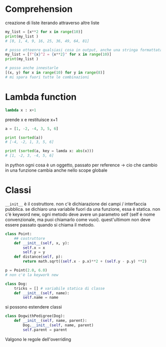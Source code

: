 # Comprehension
creazione di liste iterando attraverso altre liste
```py
my_list = [x**2 for x in range(10)]
print(my_list )
# [0, 1, 4, 9, 16, 25, 36, 49, 64, 81]

# posso otteenre qualsiasi cosa in output, anche una stringa formattata
my_list = [f"{x}^2 = {x**2}" for x in range(10)]
print(my_list )

# posso anche innestarle
[(x, y) for x in range(10) for y in range(8)]
# mi spara fuori tutte le combinazioni
```

# Lambda function
```py
lambda x : x+1
```
prende x e restituisce x+1

```py
a = [1, -2, -4, 3, 5, 6]

print (sorted(a))
# [-4, -2, 1, 3, 5, 6]

print (sorted(a, key = lamda x: abs(x)))
# [1, -2, 3, -4, 5, 6]
```

in python ogni cosa è un oggetto, passato per reference -> cio che cambio in una funzione cambia anche nello scope globale

# Classi

`__init__` è il costruttore. non c'è dichiarazione dei campi / interfaccia pubblica. se dichiaro una variabile fuori da una funzione, essa è statica. non c'è keyword new, ogni metodo deve avere un parametro self (self è nome convenzionale, ma puoi chiamarlo come vuoi). quest'ultimom non deve essere passato quando si chiama il metodo.

```py
class Point:
    ## costruttore
    def __init__(self, x, y):
        self.x = x
        self.y = y
    def distance(self, p):
        return math.sqrt((self.x - p.x)**2 + (self.y - p.y) **2)

p = Point(2.0, 6.0)
# non c'è la keywork new

class Dog:
    tricks = [] # variabile statica di classe
    def __init__(self, name):
        self.name = name
```

si possono estendere classi

```py
class DogwithPedigree(Dog):
    def __init__(self, name, parent):
        Dog.__init__(self, name, parent)
        self.parent = parent
```

Valgono le regole dell'overriding
